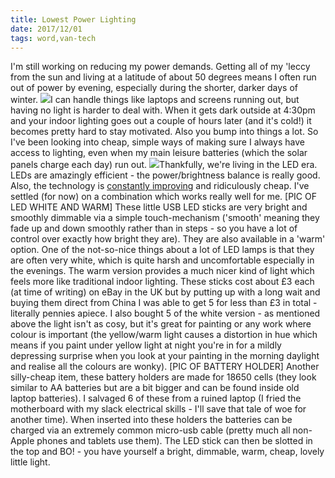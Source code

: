 ```yaml
---
title: Lowest Power Lighting
date: 2017/12/01
tags: word,van-tech
---
```


I'm still working on reducing my power demands. Getting all of my 'leccy from the sun and living at a latitude of about 50 degrees means I often run out of power by evening, especially during the shorter, darker days of winter. ![](/wp-content/uploads/2017/12/CameraZOOM-20170910003125714_edited-768x1024.jpg)I can handle things like laptops and screens running out, but having no light is harder to deal with. When it gets dark outside at 4:30pm and your indoor lighting goes out a couple of hours later (and it's cold!) it becomes pretty hard to stay motivated. Also you bump into things a lot. So I've been looking into cheap, simple ways of making sure I always have access to lighting, even when my main leisure batteries (which the solar panels charge each day) run out. ![](https://gentlyfirm.co.uk/words/wp-content/uploads/2017/12/CameraZOOM-20170910000151417-1024x768.jpg)Thankfully, we're living in the LED era. LEDs are amazingly efficient - the power/brightness balance is really good. Also, the technology is [constantly improving](https://www.maximintegrated.com/en/app-notes/index.mvp/id/1883) and ridiculously cheap. I've settled (for now) on a combination which works really well for me. [PIC OF LED WHITE AND WARM] These little USB LED sticks are very bright and smoothly dimmable via a simple touch-mechanism ('smooth' meaning they fade up and down smoothly rather than in steps - so you have a lot of control over exactly how bright they are). They are also available in a 'warm' option. One of the not-so-nice things about a lot of LED lamps is that they are often very white, which is quite harsh and uncomfortable especially in the evenings. The warm version provides a much nicer kind of light which feels more like traditional indoor lighting. These sticks cost about £3 each (at time of writing) on eBay in the UK but by putting up with a long wait and buying them direct from China I was able to get 5 for less than £3 in total - literally pennies apiece. I also bought 5 of the white version - as mentioned above the light isn't as cosy, but it's great for painting or any work where colour is important (the yellow/warm light causes a distortion in hue which means if you paint under yellow light at night you're in for a mildly depressing surprise when you look at your painting in the morning daylight and realise all the colours are wonky). [PIC OF BATTERY HOLDER] Another silly-cheap item, these battery holders are made for 18650 cells (they look similar to AA batteries but are a bit bigger and can be found inside old laptop batteries). I salvaged 6 of these from a ruined laptop (I fried the motherboard with my slack electrical skills - I'll save that tale of woe for another time). When inserted into these holders the batteries can be charged via an extremely common micro-usb cable (pretty much all non-Apple phones and tablets use them). The LED stick can then be slotted in the top and BO! - you have yourself a bright, dimmable, warm, cheap, lovely little light.
